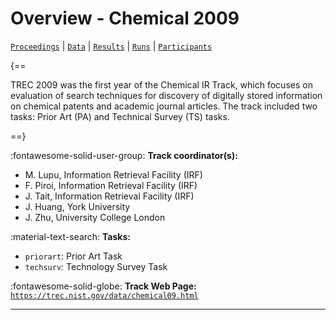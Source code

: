 # Overview - Chemical 2009

[`Proceedings`](./proceedings.md) | [`Data`](./data.md) | [`Results`](./results.md) | [`Runs`](./runs.md) | [`Participants`](./participants.md)

{==

TREC 2009 was the first year of the Chemical IR Track, which focuses on evaluation of search techniques for discovery of digitally stored information on chemical patents and academic journal articles. The track included two tasks: Prior Art (PA) and Technical Survey (TS) tasks.

==}

:fontawesome-solid-user-group: **Track coordinator(s):**

- M. Lupu, Information Retrieval Facility (IRF) 
- F. Piroi, Information Retrieval Facility (IRF) 
- J. Tait, Information Retrieval Facility (IRF) 
- J. Huang, York University 
- J. Zhu, University College London 

:material-text-search: **Tasks:**

- `priorart`: Prior Art Task 
- `techsurv`: Technology Survey Task 

:fontawesome-solid-globe: **Track Web Page:** [`https://trec.nist.gov/data/chemical09.html`](https://trec.nist.gov/data/chemical09.html) 

---

